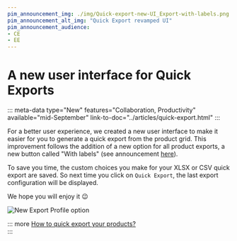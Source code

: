 ```yaml
---
pim_announcement_img: ./img/Quick-export-new-UI_Export-with-labels.png
pim_announcement_alt_img: "Quick Export revamped UI"
pim_announcement_audience:
- CE
- EE
---
```


# A new user interface for Quick Exports
::: meta-data type="New" features="Collaboration, Productivity" available="mid-September" link-to-doc="../articles/quick-export.html"
:::

For a better user experience, we created a new user interface to make it easier for you to generate a quick export from the product grid. This improvement follows the addition of a new option for all product exports, a new button called  "With labels" (see announcement [here](2020-09.html#export-flat-files-with-labels)).

To save you time, the custom choices you make for your XLSX or CSV quick export are saved. So next time you click on `Quick Export`, the last export configuration will be displayed.  

We hope you will enjoy it :wink:

![New Export Profile option](../img/Quick-export-new-UI_Export-with-labels.png)


::: more
[How to quick export your products?](../articles/quick-export.html)   
:::
